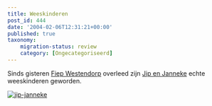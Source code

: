 ```yaml
---
title: Weeskinderen
post_id: 444
date: '2004-02-06T12:31:21+00:00'
published: true
taxonomy:
    migration-status: review
    category: [Ongecategoriseerd]
---
```

Sinds gisteren [Fiep Westendorp](http://www.fiepwestendorp.nl/) overleed zijn [Jip en Janneke](http://www.jipenjanneke.nl/) echte weeskinderen geworden.

[![jip-janneke](/wp-content/uploads/2009/08/jip-janneke.jpg "jip-janneke")](/wp-content/uploads/2009/08/jip-janneke.jpg)